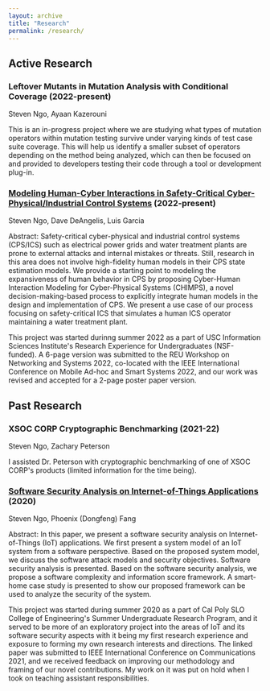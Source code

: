 ```yaml
---
layout: archive
title: "Research"
permalink: /research/
---
```

## Active Research
### Leftover Mutants in Mutation Analysis with Conditional Coverage (2022-present)
Steven Ngo, Ayaan Kazerouni

This is an in-progress project where we are studying what types of mutation operators within mutation testing survive under varying kinds of test case suite coverage. This will help us identify a smaller subset of operators depending on the method being analyzed, which can then be focused on and provided to developers testing their code through a tool or development plug-in. 


### [Modeling Human-Cyber Interactions in Safety-Critical Cyber-Physical/Industrial Control Systems](/files/REUNS_2022_Paper_Ready__CHIMPS_-1.pdf) (2022-present)
Steven Ngo, Dave DeAngelis, Luis Garcia

Abstract: Safety-critical cyber-physical and industrial control systems (CPS/ICS) such as electrical power grids and water treatment plants are prone to external attacks and internal mistakes or threats. Still, research in this area does not involve high-fidelity human models in their CPS state estimation models. We provide a starting point to modeling the expansiveness of human behavior in CPS by proposing Cyber-Human Interaction Modeling for Cyber-Physical Systems (CHIMPS), a novel decision-making-based process to explicitly integrate human models in the design and implementation of CPS. We present a use case of our process focusing on safety-critical ICS that simulates a human ICS operator maintaining a water treatment plant. 

This project was started durinng summer 2022 as a part of USC Information Sciences Institute's Research Experience for Undergraduates (NSF-funded). A 6-page version was submitted to the REU Workshop on Networking and Systems 2022, co-located with the IEEE International Conference on Mobile Ad-hoc and Smart Systems 2022, and our work was revised and accepted for a 2-page poster paper version.


## Past Research
### XSOC CORP Cryptographic Benchmarking (2021-22)
Steven Ngo, Zachary Peterson

I assisted Dr. Peterson with cryptographic benchmarking of one of XSOC CORP's products (limited information for the time being).


### [Software Security Analysis on Internet-of-Things Applications](/files/Software_Security_Analysis_on_Internet_of_Things_Applications.pdf) (2020)
Steven Ngo, Phoenix (Dongfeng) Fang

Abstract: In this paper, we present a software security analysis on Internet-of-Things (IoT) applications. We first present a system model of an IoT system from a software perspective. Based on the proposed system model, we discuss the software attack models and security objectives. Software security analysis is presented. Based on the software security analysis, we propose a software complexity and information score framework. A smart-home case study is presented to show our proposed framework can be used to analyze the security of the system. 

This project was started during summer 2020 as a part of Cal Poly SLO College of Engineering's Summer Undergraduate Research Program, and it served to be more of an exploratory project into the areas of IoT and its software security aspects with it being my first research experience and exposure to forming my own research interests and directions. The linked paper was submitted to IEEE International Conference on Communications 2021, and we received feedback on improving our methodology and framing of our novel contributions. My work on it was put on hold when I took on teaching assistant responsibilities.
